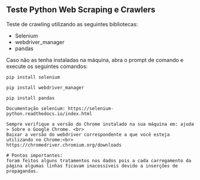 ## Teste Python Web Scraping e Crawlers
Teste de crawling utilizando as seguintes bibliotecas:
* Selenium
* webdriver_manager
* pandas

Caso não as tenha instaladas na máquina, abra o prompt de comando e execute os seguintes comandos:

```
pip install selenium
```
```
pip install webdriver_manager
```
```
pip install pandas

Documentação selenium: https://selenium-python.readthedocs.io/index.html

Sempre verifique a versão do Chrome instalado na sua máquina em: ajuda > Sobre o Google Chrome. <br>
Baixar a versão do webdriver correspondente a que você esteja utilizando no Chrome:<br>
https://chromedriver.chromium.org/downloads

# Pontos importantes:
foram feitos alguns tratamentos nos dados pois a cada carregamento da página algumas linhas ficavam inacessíveis devido a inserções de propagandas. 